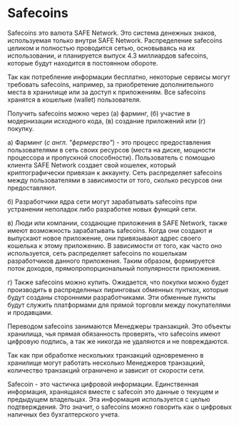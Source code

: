 # Safecoins
Safecoins это валюта SAFE Network. Это система денежных знаков, используемая только внутри SAFE Network. Распределение safecoins целиком и полностью проводится сетью, основываясь на их использовании, и планируется выпуск 4.3 миллиардов safecoins, которые будут находится в постоянном обороте.

Так как потребление информации бесплатно, некоторые сервисы могут требовать safecoins, например, за приобретение дополнительного места в хранилище или за доступ к приложениям. Все safecoins хранятся в кошельке (wallet) пользователя.

Получить safecoins можно через (а) фарминг, (б) участие в модернизации исходного кода, (в) создание приложений или (г) покупку.

a) Фарминг (*с англ. "фермерство"*) - это процесс предоставления пользователями в сеть своих ресурсов (места на диске, мощности процессора и пропускной способности). Пользователь с помощью клиента SAFE Network создает свой кошелек, который криптографически привязан к аккаунту. Сеть распределяет safecoins между пользователями в зависимости от того, сколько ресурсов они предоставляют.

б) Разработчики ядра сети могут зарабатывать safecoins при устранении неполадок либо разработке новых функций сети.

в) Люди или компании, создающие приложения в SAFE Network, также имеют возможность зарабатывать safecoins. Когда они создают и выпускают новое приложение, они привязывают адрес своего кошелька к этому приложению. В зависимости от того, как часто оно используется, сеть распределяет safecoins по кошелькам разработчиков данного приложения. Таким образом, формируется поток доходов, прямопропорциональный популярности приложения.

г) Также safecoins можно купить. Ожидается, что покупки можно будет производить в распределнных пиринговых обменных пунтках, которые будут созданы сторонними разработчиками. Эти обменные пункты будут служить платформами для прямой торговли между покупателями и продавцами.

Переводом safecoins занимаются Менеджеры транзакций. Это объекты хранилища, чья прямая обязанность проверять, что safecoins имеют цифровую подпись, а так же никогда не удаляются и не повреждаются.

Так как при обработке нескольких транзакций одновременно в хранилище могут работать несколько Менеджеров транзацкий, количество транзакций ограничено и зависит от скорости сети.

Safecoin - это частичка цифровой информации. Единственная информация, хранящаяся вместе с safecoin это данные о текущем и предыдущем владельцах. Эта информация используется с целью подтверждения. Это значит, о safecoins можно говорить как о цифровых наличных без бухгалтерского учета.

